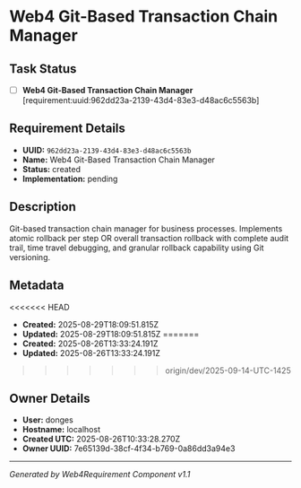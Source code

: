 # Web4 Git-Based Transaction Chain Manager

## Task Status
- [ ] **Web4 Git-Based Transaction Chain Manager** [requirement:uuid:962dd23a-2139-43d4-83e3-d48ac6c5563b]

## Requirement Details

- **UUID:** `962dd23a-2139-43d4-83e3-d48ac6c5563b`
- **Name:** Web4 Git-Based Transaction Chain Manager
- **Status:** created
- **Implementation:** pending

## Description

Git-based transaction chain manager for business processes. Implements atomic rollback per step OR overall transaction rollback with complete audit trail, time travel debugging, and granular rollback capability using Git versioning.

## Metadata

<<<<<<< HEAD
- **Created:** 2025-08-29T18:09:51.815Z
- **Updated:** 2025-08-29T18:09:51.815Z
=======
- **Created:** 2025-08-26T13:33:24.191Z
- **Updated:** 2025-08-26T13:33:24.191Z
>>>>>>> origin/dev/2025-09-14-UTC-1425

## Owner Details

- **User:** donges
- **Hostname:** localhost
- **Created UTC:** 2025-08-26T10:33:28.270Z
- **Owner UUID:** 7e65139d-38cf-4f34-b769-0a86dd3a94e3

---

*Generated by Web4Requirement Component v1.1*